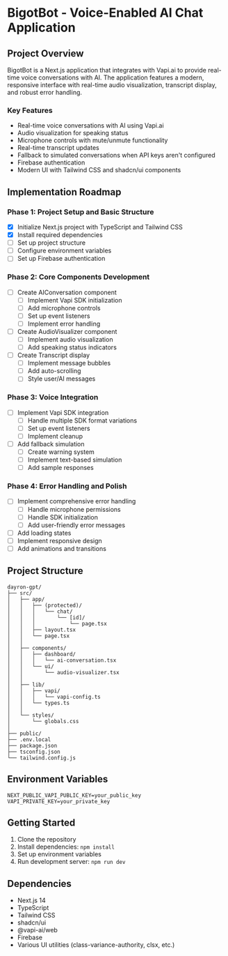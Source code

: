 # BigotBot - Voice-Enabled AI Chat Application

## Project Overview
BigotBot is a Next.js application that integrates with Vapi.ai to provide real-time voice conversations with AI. The application features a modern, responsive interface with real-time audio visualization, transcript display, and robust error handling.

### Key Features
- Real-time voice conversations with AI using Vapi.ai
- Audio visualization for speaking status
- Microphone controls with mute/unmute functionality
- Real-time transcript updates
- Fallback to simulated conversations when API keys aren't configured
- Firebase authentication
- Modern UI with Tailwind CSS and shadcn/ui components

## Implementation Roadmap

### Phase 1: Project Setup and Basic Structure
- [x] Initialize Next.js project with TypeScript and Tailwind CSS
- [x] Install required dependencies
- [ ] Set up project structure
- [ ] Configure environment variables
- [ ] Set up Firebase authentication

### Phase 2: Core Components Development
- [ ] Create AIConversation component
  - [ ] Implement Vapi SDK initialization
  - [ ] Add microphone controls
  - [ ] Set up event listeners
  - [ ] Implement error handling
- [ ] Create AudioVisualizer component
  - [ ] Implement audio visualization
  - [ ] Add speaking status indicators
- [ ] Create Transcript display
  - [ ] Implement message bubbles
  - [ ] Add auto-scrolling
  - [ ] Style user/AI messages

### Phase 3: Voice Integration
- [ ] Implement Vapi SDK integration
  - [ ] Handle multiple SDK format variations
  - [ ] Set up event listeners
  - [ ] Implement cleanup
- [ ] Add fallback simulation
  - [ ] Create warning system
  - [ ] Implement text-based simulation
  - [ ] Add sample responses

### Phase 4: Error Handling and Polish
- [ ] Implement comprehensive error handling
  - [ ] Handle microphone permissions
  - [ ] Handle SDK initialization
  - [ ] Add user-friendly error messages
- [ ] Add loading states
- [ ] Implement responsive design
- [ ] Add animations and transitions

## Project Structure
```
dayron-gpt/
├── src/
│   ├── app/
│   │   ├── (protected)/
│   │   │   └── chat/
│   │   │       └── [id]/
│   │   │           └── page.tsx
│   │   ├── layout.tsx
│   │   └── page.tsx
│   │
│   ├── components/
│   │   ├── dashboard/
│   │   │   └── ai-conversation.tsx
│   │   └── ui/
│   │       └── audio-visualizer.tsx
│   │
│   ├── lib/
│   │   ├── vapi/
│   │   │   └── vapi-config.ts
│   │   └── types.ts
│   │
│   └── styles/
│       └── globals.css
│
├── public/
├── .env.local
├── package.json
├── tsconfig.json
└── tailwind.config.js
```

## Environment Variables
```
NEXT_PUBLIC_VAPI_PUBLIC_KEY=your_public_key
VAPI_PRIVATE_KEY=your_private_key
```

## Getting Started
1. Clone the repository
2. Install dependencies: `npm install`
3. Set up environment variables
4. Run development server: `npm run dev`

## Dependencies
- Next.js 14
- TypeScript
- Tailwind CSS
- shadcn/ui
- @vapi-ai/web
- Firebase
- Various UI utilities (class-variance-authority, clsx, etc.) 